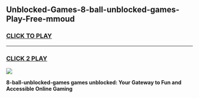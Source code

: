 
## Unblocked-Games-8-ball-unblocked-games-Play-Free-mmoud
<h3>
<a href="https://premium76.site?title=8-ball-unblocked-games&ref=18A1">CLICK TO PLAY</a></h3>
<hr>

<h3>
<a href="https://premium76.site?title=8-ball-unblocked-games&ref=18A1">CLICK 2 PLAY</a>
  
</h3>

<a href="https://premium76.site?title=8-ball-unblocked-games&ref=18A1"><img src="https://clearcache.store/games.png"></a>


**8-ball-unblocked-games games unblocked: Your Gateway to Fun and Accessible Online Gaming**

